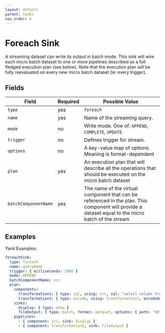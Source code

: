 ```yaml
---
layout: default
parent: Sinks
nav_order: 6
---
```


# Foreach Sink

A streaming dataset can write its output in batch mode.
This sink will wire each micro batch dataset to one or more pipelines described as a full fledged execution plan (see below).
Note that the execution plan will be fully reevaluated on every new micro batch dataset (ie: every trigger).

## Fields

| Field | Required | Possible Value |
| ----- | -------- | -------------- |
| `type` | yes | `foreach` |
| `name` | yes | Name of the streaming query. |
| `mode` | no | Write mode. One of: `APPEND`, `COMPLETE`, `UPDATE`. |
| `trigger` | no | Defines trigger for stream. |
| `options` | no | A key-value map of options. Meaning is format-dependent |
| `plan` | yes | An execution plan that will describe all the operations that should be executed on the micro batch dataset  |
| `batchComponentName` | yes | The name of the virtual component that can be referenced in the plan. This component will provide a dataset equal to the micro batch of the stream |

## Examples

Yaml Examples:

```yaml
foreachSink:
  type: foreach
  name: queryName
  trigger: { milliseconds: 1000 }
  mode: APPEND
  batchComponentName: src
  plan:
    components:
      transformation1: { type: sql, using: src, sql: "select column from src" }
      transformation2: { type: encode, using: transformation1, encodedAs: { type: INT } }
    sinks:
      display: { type: show }
      fileOutput: { type: batch, format: parquet, options: { path: 'hdfs://...' }, mode: OVERWRITE }
    pipelines:
      - { component: src, sink: display }
      - { component: transformation2, sink: fileOutput }
```
